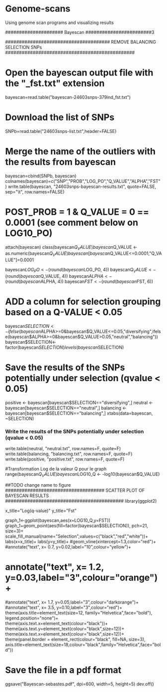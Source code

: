 # Genome-scans
Using genome scan programs and visualizing results

##################### Bayescan ########################3

###################################### REMOVE BALANCING SELECTION SNPs ###############################################

# Open the bayescan output file with the "_fst.txt" extension
bayescan=read.table("bayescan-24603snps-379ind_fst.txt")

# Download the list of SNPs
SNPb=read.table("24603snps-list.txt",header=FALSE)

# Merge the name of the outliers with the results from bayescan
bayescan=cbind(SNPb, bayescan)
colnames(bayescan)=c("SNP","PROB","LOG_PO","Q_VALUE","ALPHA","FST")
write.table(bayescan, "24603snps-bayescan-results.txt", quote=FALSE, sep="\t", row.names=FALSE)

# POST_PROB = 1 & Q_VALUE = 0 == 0.0001 (see comment below on LOG10_PO)
attach(bayescan)
class(bayescan$Q_VALUE)
bayescan$Q_VALUE <- as.numeric(bayescan$Q_VALUE)
bayescan[bayescan$Q_VALUE<=0.0001,"Q_VALUE"]=0.0001

bayescan$LOG_PO <- (round(bayescan$LOG_PO, 4))
bayescan$Q_VALUE <- (round(bayescan$Q_VALUE, 4))
bayescan$ALPHA <- (round(bayescan$ALPHA, 4))
bayescan$FST <- (round(bayescan$FST, 6))

# ADD a column for selection grouping based on a Q-VALUE < 0.05
bayescan$SELECTION <- ifelse(bayescan$ALPHA>=0&bayescan$Q_VALUE<=0.05,"diversifying",ifelse(bayescan$ALPHA>=0&bayescan$Q_VALUE>0.05,"neutral","balancing"))
bayescan$SELECTION<- factor(bayescan$SELECTION)
levels(bayescan$SELECTION)

# Save the results of the SNPs potentially under selection (qvalue < 0.05)
positive <- bayescan[bayescan$SELECTION=="diversifying",]
neutral <- bayescan[bayescan$SELECTION=="neutral",]
balancing <- bayescan[bayescan$SELECTION=="balancing",]
xtabs(data=bayescan, ~SELECTION)

### Write the results of the SNPs potentially under selection (qvalue < 0.05)
write.table(neutral, "neutral.txt", row.names=F, quote=F)
write.table(balancing, "balancing.txt", row.names=F, quote=F)
write.table(positive, "positive.txt", row.names=F, quote=F)

#Transformation Log de la valeur Q pour le graph
range(bayescan$Q_VALUE)
bayescan$LOG10_Q <- -log10(bayescan$Q_VALUE)

##TODO change name to figure
#################################### SCATTER PLOT OF BAYESCAN RESULTS ###########################################
library(ggplot2)

x_title="Log(q-value)"
y_title="Fst"

graph_1<-ggplot(bayescan,aes(x=LOG10_Q,y=FST))
graph_1+geom_point(aes(fill=factor(bayescan$SELECTION)), pch=21, size=3)+
  scale_fill_manual(name="Selection",values=c("black","red","white"))+
  labs(x=x_title)+
  labs(y=y_title)+
  #geom_vline(xintercept=1.3,color="red")+
 #annotate("text", x= 0.7, y=0.02,label="10",colour="yellow")+
# annotate("text", x= 1.2, y=0.03,label="3",colour="orange")+
 #annotate("text", x= 1.7, y=0.05,label="3",colour="darkorange")+
  #annotate("text", x= 3.5, y=0.10,label="3",colour="red")+
  theme(axis.title=element_text(size=12, family="Helvetica",face="bold"), legend.position="none")+
  theme(axis.text.x=element_text(colour="black"))+
  theme(axis.text.y=element_text(colour="black",size=12))+
  theme(axis.text.x=element_text(colour="black",size=12))+
  theme(panel.border = element_rect(colour="black", fill=NA, size=3),
        axis.title=element_text(size=18,colour="black",family="Helvetica",face="bold"))
  
# Save the file in a pdf format
ggsave("Bayescan-sebastes.pdf", dpi=600, width=5, height=5)
dev.off()

